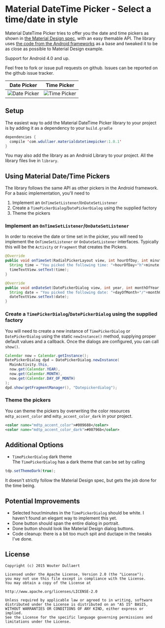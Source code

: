 Material DateTime Picker - Select a time/date in style
======================================================

Material DateTime Picker tries to offer you the date and time pickers as shown in [the Material Design spec](http://www.google.com/design/spec/components/pickers.html), with an
easy themable API.
The library uses [the code from the Android frameworks](https://android.googlesource.com/platform/frameworks/opt/datetimepicker/) as a base and tweaked it to be as close as possible to Material Design example.

Support for Android 4.0 and up.

Feel free to fork or issue pull requests on github. Issues can be reported on the github issue tracker.

Date Picker | Time Picker
---- | ----
![Date Picker](https://raw.github.com/wdullaer/MaterialDateTimePicker/gh-pages/images/date_picker.png) | ![Time Picker](https://raw.github.com/wdullaer/MaterialDateTimePicker/gh-pages/images/time_picker.png)

Setup
-----
The easiest way to add the Material DateTime Picker library to your project is by adding it as a dependency to your `build.gradle`
```java
dependencies {
  compile 'com.wdullaer.materialdatetimepicker:1.0.1'
}
```

You may also add the library as an Android Library to your project. All the library files live in ```library```.

Using Material Date/Time Pickers
--------------------------------
The library follows the same API as other pickers in the Android framework.
For a basic implementation, you'll need to

1. Implement an `OnTimeSetListener`/`OnDateSetListener`
2. Create a `TimePickerDialog`/`DatePickerDialog` using the supplied factory
3. Theme the pickers

### Implement an `OnTimeSetListener`/`OnDateSetListener`
In order to receive the date or time set in the picker, you will need to implement the `OnTimeSetListener` or
`OnDateSetListener` interfaces. Typically this will be the `Activity` or `Fragment` that creates the Pickers.
```java
@Override
public void onTimeSet(RadialPickerLayout view, int hourOfDay, int minute) {
  String time = "You picked the following time: "+hourOfDay+"h"+minute;
  timeTextView.setText(time);
}

@Override
public void onDateSet(DatePickerDialog view, int year, int monthOfYear, int dayOfMonth) {
  String date = "You picked the following date: "+dayOfMonth+"/"+monthOfYear+"/"+year;
  dateTextView.setText(date);
}
```

### Create a `TimePickerDialog`/`DatePickerDialog` using the supplied factory
You will need to create a new instance of `TimePickerDialog` or `DatePickerDialog` using the static `newInstance()` method, supplying proper default values and a callback. Once the dialogs are configured, you can call `show()`.
```java
Calendar now = Calendar.getInstance();
DatePickerDialog dpd = DatePickerDialog.newInstance(
  MainActivity.this,
  now.get(Calendar.YEAR),
  now.get(Calendar.MONTH),
  now.get(Calendar.DAY_OF_MONTH)
);
dpd.show(getFragmentManager(), "Datepickerdialog");
```

### Theme the pickers
You can theme the pickers by overwriting the color resources `mdtp_accent_color` and `mdtp_accent_color_dark` in your project.
```xml
<color name="mdtp_accent_color">#009688</color>
<color name="mdtp_accent_color_dark">#00796b</color>
```

Additional Options
------------------
* `TimePickerDialog` dark theme  
The `TimePickerDialog` has a dark theme that can be set by calling
```java
tdp.setThemeDark(true);
```
It doesn't strictly follow the Material Design spec, but gets the job done for the time being.

Potential Improvements
----------------------
* Selected hour/minutes in the `TimePickerDialog` should be white. I haven't found an elegant way to implement this yet.
* Done button should span the entire dialog in portrait.
* Done button should look like Material Design dialog buttons.
* Code cleanup: there is a bit too much spit and ductape in the tweaks I've done.


License
-------
    Copyright (c) 2015 Wouter Dullaert

    Licensed under the Apache License, Version 2.0 (the "License");
    you may not use this file except in compliance with the License.
    You may obtain a copy of the License at

    http://www.apache.org/licenses/LICENSE-2.0

    Unless required by applicable law or agreed to in writing, software
    distributed under the License is distributed on an "AS IS" BASIS,
    WITHOUT WARRANTIES OR CONDITIONS OF ANY KIND, either express or implied.
    See the License for the specific language governing permissions and
    limitations under the License.
